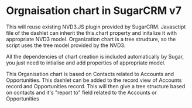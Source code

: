 # Orgnaisation chart in SugarCRM v7

This will reuse existing NVD3.JS plugin provided by SugarCRM. Javasctipt file of the dashlet can inherit the this.chart property and initalize it with appropriate NVD3 model. Organization chart is a tree strudture, so the script uses the tree model provided by the NVD3.

All the dependencies of chart creation is included automatically by Sugar, you just need to intialise and add properties of appropriate model.

This Organisation chart is based on Contacts related to Accounts and Opportunities. This dashlet can be added to the record view of Accounts record and Opportunities record.
This will then give a tree structure based on contacts and it's "report to" field related to the Accounts or Opportunities


